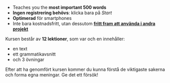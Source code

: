- Teaches you the **most important 500 words**
- **Ingen registrering behövs**: klicka bara på *Start*
- **Optimerad** för smartphones
- Inte bara kostnadsfritt, utan dessutom **[fritt fram att använda i andra projekt](https://github.com/Esperanto/kurso-zagreba-metodo)**

Kursen består av **12 lektioner**, som var och en innehåller:

- en text
- ett grammatikavsnitt
- och 3 övningar

Efter att ha genomfört kursen kommer du kunna förstå de viktigaste sakerna och forma egna meningar. Ge det ett försök!
